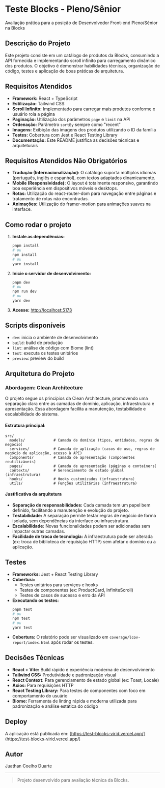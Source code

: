 # Teste Blocks - Pleno/Sênior

Avaliação prática para a posição de Desenvolvedor Front-end Pleno/Sênior na Blocks

## Descrição do Projeto

Este projeto consiste em um catálogo de produtos da Blocks, consumindo a API fornecida e implementando scroll infinito para carregamento dinâmico dos produtos. O objetivo é demonstrar habilidades técnicas, organização de código, testes e aplicação de boas práticas de arquitetura.

## Requisitos Atendidos

- **Framework:** React + TypeScript
- **Estilização:** Tailwind CSS
- **Scroll Infinito:** Implementado para carregar mais produtos conforme o usuário rola a página
- **Paginação:** Utilização dos parâmetros `page` e `limit` na API
- **Ordenação:** Parâmetro `sortBy` sempre como "recent"
- **Imagens:** Exibição das imagens dos produtos utilizando o ID da família
- **Testes:** Cobertura com Jest e React Testing Library
- **Documentação:** Este README justifica as decisões técnicas e arquiteturais

## Requisitos Atendidos Não Obrigatórios

- **Tradução (Internacionalização):** O catálogo suporta múltiplos idiomas (português, inglês e espanhol), com textos adaptados dinamicamente.
- **Mobile (Responsividade):** O layout é totalmente responsivo, garantindo boa experiência em dispositivos móveis e desktops.
- **Rotas:** Utilização do react-router-dom para navegação entre páginas e tratamento de rotas não encontradas.
- **Animações:** Utilização do framer-motion para animações suaves na interface.

## Como rodar o projeto

1. **Instale as dependências:**
   ```bash
   pnpm install
   # ou
   npm install
   # ou
   yarn install
   ```
2. **Inicie o servidor de desenvolvimento:**
   ```bash
   pnpm dev
   # ou
   npm run dev
   # ou
   yarn dev
   ```
3. **Acesse:** [http://localhost:5173](http://localhost:5173)

## Scripts disponíveis
- `dev`: inicia o ambiente de desenvolvimento
- `build`: build de produção
- `lint`: análise de código com Biome (lint)
- `test`: executa os testes unitários
- `preview`: preview do build

## Arquitetura do Projeto

### Abordagem: **Clean Architecture**

O projeto segue os princípios da Clean Architecture, promovendo uma separação clara entre as camadas de domínio, aplicação, infraestrutura e apresentação. Essa abordagem facilita a manutenção, testabilidade e escalabilidade do sistema.

#### Estrutura principal:

```
src/
  models/             # Camada de domínio (tipos, entidades, regras de negócio)
  services/           # Camada de aplicação (casos de uso, regras de negócio de aplicação, acesso à API)
  components/         # Camada de apresentação (componentes reutilizáveis)
  pages/              # Camada de apresentação (páginas e containers)
  contexts/           # Gerenciamento de estado global (infraestrutura)
  hooks/              # Hooks customizados (infraestrutura)
  utils/              # Funções utilitárias (infraestrutura)
```

#### Justificativa da arquitetura

- **Separação de responsabilidades:** Cada camada tem um papel bem definido, facilitando a manutenção e evolução do projeto.
- **Testabilidade:** A separação permite testar regras de negócio de forma isolada, sem dependências da interface ou infraestrutura.
- **Escalabilidade:** Novas funcionalidades podem ser adicionadas sem impactar outras camadas.
- **Facilidade de troca de tecnologia:** A infraestrutura pode ser alterada (ex: troca de biblioteca de requisição HTTP) sem afetar o domínio ou a aplicação.

## Testes

- **Frameworks:** Jest + React Testing Library
- **Cobertura:**
  - Testes unitários para serviços e hooks
  - Testes de componentes (ex: ProductCard, InfiniteScroll)
  - Testes de casos de sucesso e erro da API
- **Executando os testes:**
  ```bash
  pnpm test
  # ou
  npm test
  # ou
  yarn test
  ```
- **Cobertura:** O relatório pode ser visualizado em `coverage/lcov-report/index.html` após rodar os testes.

## Decisões Técnicas

- **React + Vite:** Build rápido e experiência moderna de desenvolvimento
- **Tailwind CSS:** Produtividade e padronização visual
- **React Context:** Para gerenciamento de estado global (ex: Toast, Locale)
- **Axios:** Para requisições HTTP
- **React Testing Library:** Para testes de componentes com foco em comportamento do usuário
- **Biome:** Ferramenta de linting rápida e moderna utilizada para padronização e análise estática do código

## Deploy

A aplicação está publicada em: [https://test-blocks-virid.vercel.app/](https://test-blocks-virid.vercel.app/)

## Autor
Juathan Coelho Duarte

---

> Projeto desenvolvido para avaliação técnica da Blocks.